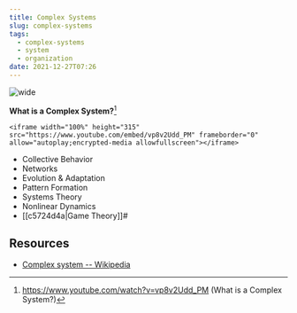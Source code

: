 ```yaml
---
title: Complex Systems
slug: complex-systems
tags:
  - complex-systems
  - system
  - organization
date: 2021-12-27T07:26
---
```


![wide](https://upload.wikimedia.org/wikipedia/commons/d/de/Complex_systems_organizational_map.jpg "image from Wikipedia Commons (cc)")

**What is a Complex System?**[^1]

``` {=html}
<iframe width="100%" height="315" src="https://www.youtube.com/embed/vp8v2Udd_PM" frameborder="0" allow="autoplay;encrypted-media allowfullscreen"></iframe>
```

- Collective Behavior
- Networks
- Evolution & Adaptation
- Pattern Formation
- Systems Theory
- Nonlinear Dynamics
- [[c5724d4a|Game Theory]]#

## Resources

- [Complex system -- Wikipedia](https://en.wikipedia.org/wiki/Complex_system)


[^1]: https://www.youtube.com/watch?v=vp8v2Udd_PM (What is a Complex System?)

